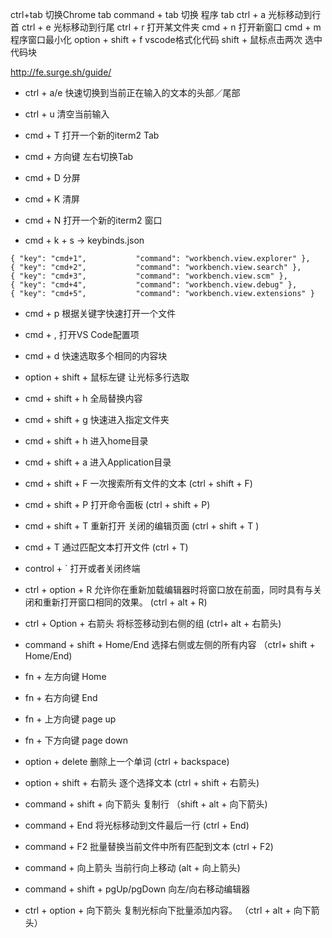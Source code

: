 ctrl+tab 切换Chrome tab
command + tab 切换 程序 tab
ctrl + a 光标移动到行首
ctrl + e 光标移动到行尾
ctrl + r 打开某文件夹 
cmd + n 打开新窗口
cmd + m 程序窗口最小化
option + shift + f vscode格式化代码
shift + 鼠标点击两次 选中 代码块


http://fe.surge.sh/guide/

- ctrl + a/e 快速切换到当前正在输入的文本的头部／尾部
- ctrl + u 清空当前输入
- cmd + T 打开一个新的iterm2 Tab
- cmd + 方向键 左右切换Tab
- cmd + D 分屏
- cmd + K 清屏
- cmd + N 打开一个新的iterm2 窗口

- cmd + k + s -> keybinds.json
```
{ "key": "cmd+1",           "command": "workbench.view.explorer" },
{ "key": "cmd+2",           "command": "workbench.view.search" },
{ "key": "cmd+3",           "command": "workbench.view.scm" },
{ "key": "cmd+4",           "command": "workbench.view.debug" },
{ "key": "cmd+5",           "command": "workbench.view.extensions" }
```

- cmd + p 根据关键字快速打开一个文件
- cmd + , 打开VS Code配置项
- cmd + d 快速选取多个相同的内容块
- option + shift + 鼠标左键 让光标多行选取
- cmd + shift + h 全局替换内容


- cmd + shift + g 快速进入指定文件夹
- cmd + shift + h 进入home目录
- cmd + shift + a 进入Application目录



- cmd + shift + F 一次搜索所有文件的文本   (ctrl + shift + F)
- cmd + shift + P 打开命令面板    (ctrl + shift + P)
- cmd + shift + T 重新打开 关闭的编辑页面  (ctrl + shift + T )
- cmd + T 通过匹配文本打开文件  (ctrl + T)
- control + ` 打开或者关闭终端  
- ctrl + option + R 允许你在重新加载编辑器时将窗口放在前面，同时具有与关闭和重新打开窗口相同的效果。 (ctrl + alt + R)

- ctrl + Option + 右箭头 将标签移动到右侧的组  (ctrl+ alt + 右箭头)
- command + shift + Home/End 选择右侧或左侧的所有内容  （ctrl+ shift + Home/End)

- fn + 左方向键 Home
- fn + 右方向键 End
- fn + 上方向键 page up
- fn + 下方向键 page down
- option + delete 删除上一个单词  (ctrl + backspace)
- option + shift + 右箭头 逐个选择文本 (ctrl + shift + 右箭头)
- command + shift + 向下箭头 复制行 （shift + alt + 向下箭头)
- command + End 将光标移动到文件最后一行  (ctrl + End)
- command + F2 批量替换当前文件中所有匹配到文本 (ctrl + F2)
- command + 向上箭头 当前行向上移动 (alt + 向上箭头)
- command + shift + pgUp/pgDown 向左/向右移动编辑器
- ctrl + option + 向下箭头 复制光标向下批量添加内容。 （ctrl + alt + 向下箭头）



